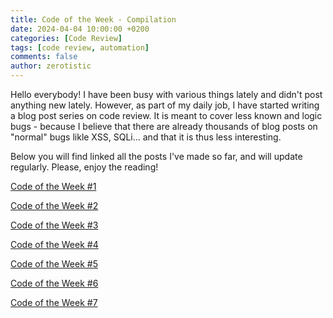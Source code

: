 ```yaml
---
title: Code of the Week - Compilation
date: 2024-04-04 10:00:00 +0200
categories: [Code Review]
tags: [code review, automation]
comments: false
author: zerotistic
---
```


Hello everybody! I have been busy with various things lately and didn't post anything new lately. However, as part of my daily job, I have started writing a blog post series on code review. It is meant to cover less known and logic bugs - because I believe that there are already thousands of blog posts on "normal" bugs likle XSS, SQLi… and that it is thus less interesting.

Below you will find linked all the posts I've made so far, and will update regularly.
Please, enjoy the reading!

[Code of the Week #1](https://www.hackcyom.com/2024/02/code-of-the-week/)

[Code of the Week #2](https://www.hackcyom.com/2024/02/code-of-the-week-2/)

[Code of the Week #3](https://www.hackcyom.com/2024/03/code-of-the-week-3/)

[Code of the Week #4](https://www.hackcyom.com/2024/03/code-of-the-week-4/)

[Code of the Week #5](https://www.hackcyom.com/2024/06/code-of-the-week-5/)

[Code of the Week #6](https://www.hackcyom.com/2024/07/code-of-the-week-6/)

[Code of the Week #7](https://www.hackcyom.com/2024/08/code-of-the-week-7/)
